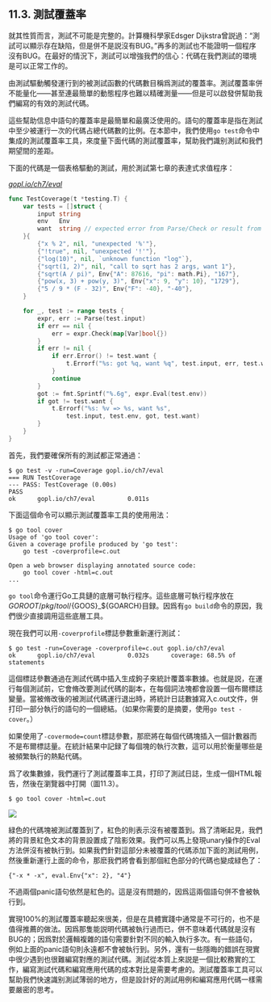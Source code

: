 ## 11.3. 測試覆蓋率

就其性質而言，測試不可能是完整的。計算機科學家Edsger Dijkstra曾説過：“測試可以顯示存在缺陷，但是併不是説沒有BUG。”再多的測試也不能證明一個程序沒有BUG。在最好的情況下，測試可以增強我們的信心：代碼在我們測試的環境是可以正常工作的。

由測試驅動觸發運行到的被測試函數的代碼數目稱爲測試的覆蓋率。測試覆蓋率併不能量化——甚至連最簡單的動態程序也難以精確測量——但是可以啟發併幫助我們編寫的有效的測試代碼。

這些幫助信息中語句的覆蓋率是最簡單和最廣泛使用的。語句的覆蓋率是指在測試中至少被運行一次的代碼占總代碼數的比例。在本節中，我們使用`go test`命令中集成的測試覆蓋率工具，來度量下面代碼的測試覆蓋率，幫助我們識别測試和我們期望間的差距。

下面的代碼是一個表格驅動的測試，用於測試第七章的表達式求值程序：

<u><i>gopl.io/ch7/eval</i></u>
```Go
func TestCoverage(t *testing.T) {
	var tests = []struct {
		input string
		env   Env
		want  string // expected error from Parse/Check or result from Eval
	}{
		{"x % 2", nil, "unexpected '%'"},
		{"!true", nil, "unexpected '!'"},
		{"log(10)", nil, `unknown function "log"`},
		{"sqrt(1, 2)", nil, "call to sqrt has 2 args, want 1"},
		{"sqrt(A / pi)", Env{"A": 87616, "pi": math.Pi}, "167"},
		{"pow(x, 3) + pow(y, 3)", Env{"x": 9, "y": 10}, "1729"},
		{"5 / 9 * (F - 32)", Env{"F": -40}, "-40"},
	}

	for _, test := range tests {
		expr, err := Parse(test.input)
		if err == nil {
			err = expr.Check(map[Var]bool{})
		}
		if err != nil {
			if err.Error() != test.want {
				t.Errorf("%s: got %q, want %q", test.input, err, test.want)
			}
			continue
		}
		got := fmt.Sprintf("%.6g", expr.Eval(test.env))
		if got != test.want {
			t.Errorf("%s: %v => %s, want %s",
				test.input, test.env, got, test.want)
		}
	}
}
```

首先，我們要確保所有的測試都正常通過：

```
$ go test -v -run=Coverage gopl.io/ch7/eval
=== RUN TestCoverage
--- PASS: TestCoverage (0.00s)
PASS
ok      gopl.io/ch7/eval         0.011s
```

下面這個命令可以顯示測試覆蓋率工具的使用用法：

```
$ go tool cover
Usage of 'go tool cover':
Given a coverage profile produced by 'go test':
    go test -coverprofile=c.out

Open a web browser displaying annotated source code:
    go tool cover -html=c.out
...
```

`go tool`命令運行Go工具鏈的底層可執行程序。這些底層可執行程序放在$GOROOT/pkg/tool/${GOOS}_${GOARCH}目録。因爲有`go build`命令的原因，我們很少直接調用這些底層工具。

現在我們可以用`-coverprofile`標誌參數重新運行測試：

```
$ go test -run=Coverage -coverprofile=c.out gopl.io/ch7/eval
ok      gopl.io/ch7/eval         0.032s      coverage: 68.5% of statements
```

這個標誌參數通過在測試代碼中插入生成鉤子來統計覆蓋率數據。也就是説，在運行每個測試前，它會脩改要測試代碼的副本，在每個詞法塊都會設置一個布爾標誌變量。當被脩改後的被測試代碼運行退出時，將統計日誌數據寫入c.out文件，併打印一部分執行的語句的一個總結。（如果你需要的是摘要，使用`go test -cover`。）

如果使用了`-covermode=count`標誌參數，那麽將在每個代碼塊插入一個計數器而不是布爾標誌量。在統計結果中記録了每個塊的執行次數，這可以用於衡量哪些是被頻繁執行的熱點代碼。

爲了收集數據，我們運行了測試覆蓋率工具，打印了測試日誌，生成一個HTML報告，然後在瀏覽器中打開（圖11.3）。

```
$ go tool cover -html=c.out
```

![](../images/ch11-03.png)

緑色的代碼塊被測試覆蓋到了，紅色的則表示沒有被覆蓋到。爲了清晰起見，我們將的背景紅色文本的背景設置成了陰影效果。我們可以馬上發現unary操作的Eval方法併沒有被執行到。如果我們針對這部分未被覆蓋的代碼添加下面的測試用例，然後重新運行上面的命令，那麽我們將會看到那個紅色部分的代碼也變成緑色了：

```
{"-x * -x", eval.Env{"x": 2}, "4"}
```

不過兩個panic語句依然是紅色的。這是沒有問題的，因爲這兩個語句併不會被執行到。

實現100%的測試覆蓋率聽起來很美，但是在具體實踐中通常是不可行的，也不是值得推薦的做法。因爲那隻能説明代碼被執行過而已，併不意味着代碼就是沒有BUG的；因爲對於邏輯複雜的語句需要針對不同的輸入執行多次。有一些語句，例如上面的panic語句則永遠都不會被執行到。另外，還有一些隱晦的錯誤在現實中很少遇到也很難編寫對應的測試代碼。測試從本質上來説是一個比較務實的工作，編寫測試代碼和編寫應用代碼的成本對比是需要考慮的。測試覆蓋率工具可以幫助我們快速識别測試薄弱的地方，但是設計好的測試用例和編寫應用代碼一樣需要嚴密的思考。
